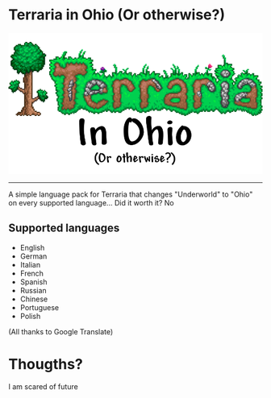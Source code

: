 # Terraria in Ohio (Or otherwise?)

![Terraria in Ohio Logo](TerrariaInOhioLogo.png?raw=true "Title")

---

A simple language pack for Terraria that changes "Underworld" to "Ohio" on every supported language... Did it worth it? No


## Supported languages
- English
- German
- Italian
- French
- Spanish
- Russian
- Chinese
- Portuguese
- Polish

(All thanks to Google Translate)


# Thougths?

I am scared of future
